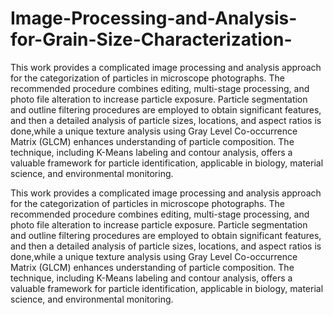 # Image-Processing-and-Analysis-for-Grain-Size-Characterization-

This work provides a complicated image processing and analysis approach for the categorization of particles in microscope photographs. The recommended procedure combines editing, multi-stage processing, and photo file alteration to increase particle exposure. Particle segmentation and outline filtering procedures are employed to obtain significant features, and then a detailed analysis of particle sizes, locations, and aspect ratios is done,while a unique texture analysis using Gray Level Co-occurrence Matrix (GLCM) enhances understanding of particle composition. The technique, including K-Means labeling and contour analysis, offers a valuable framework for particle identification, applicable in biology, material science, and environmental monitoring.

This work provides a complicated image processing and analysis approach for the categorization of particles in microscope photographs. The recommended procedure combines editing, multi-stage processing, and photo file alteration to increase particle exposure. Particle segmentation and outline filtering procedures are employed to obtain significant features, and then a detailed analysis of particle sizes, locations, and aspect ratios is done,while a unique texture analysis using Gray Level Co-occurrence Matrix (GLCM) enhances understanding of particle composition. The technique, including K-Means labeling and contour analysis, offers a valuable framework for particle identification, applicable in biology, material science, and environmental monitoring.
